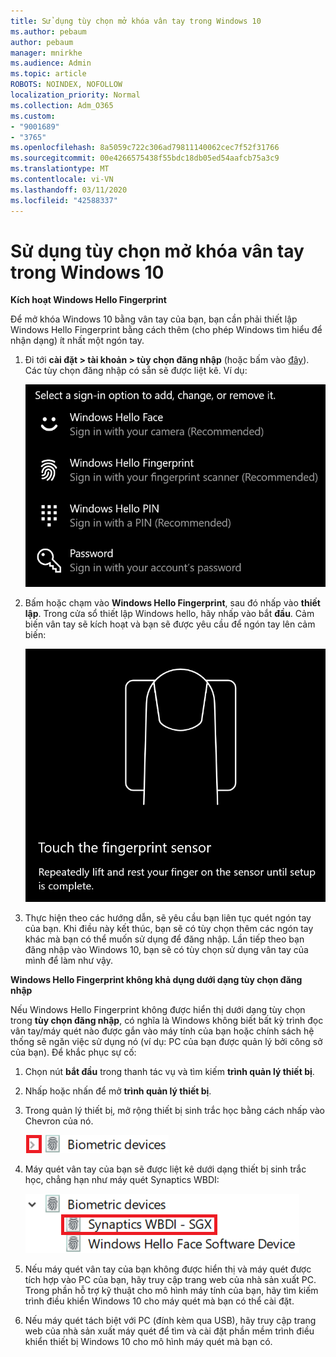 ```yaml
---
title: Sử dụng tùy chọn mở khóa vân tay trong Windows 10
ms.author: pebaum
author: pebaum
manager: mnirkhe
ms.audience: Admin
ms.topic: article
ROBOTS: NOINDEX, NOFOLLOW
localization_priority: Normal
ms.collection: Adm_O365
ms.custom:
- "9001689"
- "3765"
ms.openlocfilehash: 8a5059c722c306ad79811140062cec7f52f31766
ms.sourcegitcommit: 00e4266575438f55bdc18db05ed54aafcb75a3c9
ms.translationtype: MT
ms.contentlocale: vi-VN
ms.lasthandoff: 03/11/2020
ms.locfileid: "42588337"
---
```

# <a name="use-fingerprint-unlock-option-in-windows-10"></a>Sử dụng tùy chọn mở khóa vân tay trong Windows 10

**Kích hoạt Windows Hello Fingerprint**

Để mở khóa Windows 10 bằng vân tay của bạn, bạn cần phải thiết lập Windows Hello Fingerprint bằng cách thêm (cho phép Windows tìm hiểu để nhận dạng) ít nhất một ngón tay. 

1. Đi tới **cài đặt > tài khoản > tùy chọn đăng nhập** (hoặc bấm vào [đây](ms-settings:signinoptions?activationSource=GetHelp)). Các tùy chọn đăng nhập có sẵn sẽ được liệt kê. Ví dụ:

    ![Tùy chọn đăng nhập.](media/sign-in-options.png)

2. Bấm hoặc chạm vào **Windows Hello Fingerprint**, sau đó nhấp vào **thiết lập**. Trong cửa sổ thiết lập Windows hello, hãy nhấp vào bắt **đầu**. Cảm biến vân tay sẽ kích hoạt và bạn sẽ được yêu cầu để ngón tay lên cảm biến:

   ![Cảm biến vân tay.](media/fingerprint-sensor.png)

3. Thực hiện theo các hướng dẫn, sẽ yêu cầu bạn liên tục quét ngón tay của bạn. Khi điều này kết thúc, bạn sẽ có tùy chọn thêm các ngón tay khác mà bạn có thể muốn sử dụng để đăng nhập. Lần tiếp theo bạn đăng nhập vào Windows 10, bạn sẽ có tùy chọn sử dụng vân tay của mình để làm như vậy.

**Windows Hello Fingerprint không khả dụng dưới dạng tùy chọn đăng nhập**

Nếu Windows Hello Fingerprint không được hiển thị dưới dạng tùy chọn trong **tùy chọn đăng nhập**, có nghĩa là Windows không biết bất kỳ trình đọc vân tay/máy quét nào được gắn vào máy tính của bạn hoặc chính sách hệ thống sẽ ngăn việc sử dụng nó (ví dụ: PC của bạn được quản lý bởi công sở của bạn). Để khắc phục sự cố: 

1. Chọn nút **bắt đầu** trong thanh tác vụ và tìm kiếm **trình quản lý thiết bị**.

2. Nhấp hoặc nhấn để mở **trình quản lý thiết bị**.

3. Trong quản lý thiết bị, mở rộng thiết bị sinh trắc học bằng cách nhấp vào Chevron của nó.

   ![Thiết bị sinh trắc học.](media/biometric-devices.png)

4. Máy quét vân tay của bạn sẽ được liệt kê dưới dạng thiết bị sinh trắc học, chẳng hạn như máy quét Synaptics WBDI:

   ![Thiết bị sinh trắc học.](media/biometric-devices-expanded.png)

5. Nếu máy quét vân tay của bạn không được hiển thị và máy quét được tích hợp vào PC của bạn, hãy truy cập trang web của nhà sản xuất PC. Trong phần hỗ trợ kỹ thuật cho mô hình máy tính của bạn, hãy tìm kiếm trình điều khiển Windows 10 cho máy quét mà bạn có thể cài đặt.

6. Nếu máy quét tách biệt với PC (đính kèm qua USB), hãy truy cập trang web của nhà sản xuất máy quét để tìm và cài đặt phần mềm trình điều khiển thiết bị Windows 10 cho mô hình máy quét mà bạn có.
